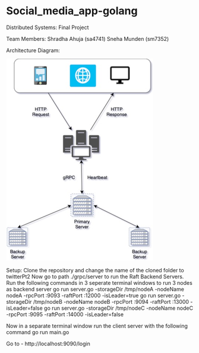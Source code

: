 # Social_media_app-golang
Distributed Systems: Final Project

Team Members:
Shradha Ahuja (sa4741)
Sneha Munden (sm7352)

Architecture Diagram:

![Screenshot](Arch.jpg)

Setup:
Clone the repository and change the name of the cloned folder to twitterPt2 
Now go to path ./grpc/server to run the Raft Backend Servers. 
Run the following commands in 3 seperate terminal windows to run 3 nodes as backend server
      go run server.go -storageDir /tmp/nodeA -nodeName nodeA -rpcPort :9093 -raftPort :12000 -isLeader=true
      go run server.go -storageDir /tmp/nodeB -nodeName nodeB -rpcPort :9094 -raftPort :13000 -isLeader=false
      go run server.go -storageDir /tmp/nodeC -nodeName nodeC -rpcPort :9095 -raftPort :14000 -isLeader=false


Now in a separate terminal window run the client server with the following command
      go run main.go


  Go to - http://localhost:9090/login







